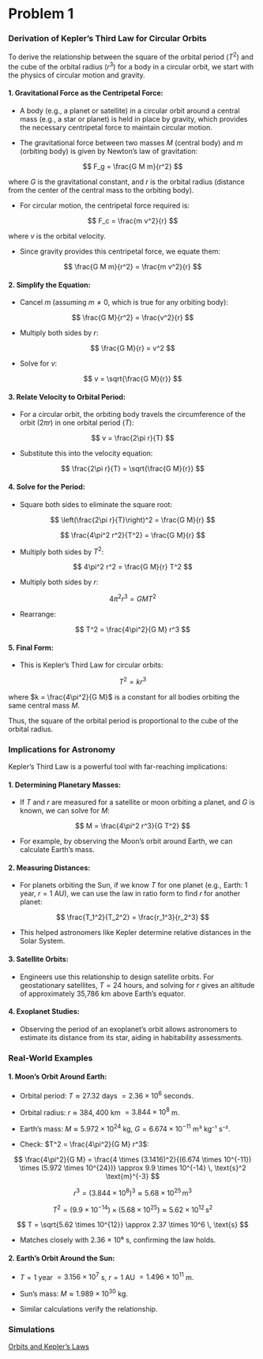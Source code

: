 # Problem 1



### Derivation of Kepler’s Third Law for Circular Orbits

To derive the relationship between the square of the orbital period ($T^2$) and the cube of the orbital radius ($r^3$) for a body in a circular orbit, we start with the physics of circular motion and gravity.

#### 1. **Gravitational Force as the Centripetal Force**:

- A body (e.g., a planet or satellite) in a circular orbit around a central mass (e.g., a star or planet) is held in place by gravity, which provides the necessary centripetal force to maintain circular motion.

- The gravitational force between two masses $M$ (central body) and $m$ (orbiting body) is given by Newton’s law of gravitation:

$$
F_g = \frac{G M m}{r^2}
$$

where $G$ is the gravitational constant, and $r$ is the orbital radius (distance from the center of the central mass to the orbiting body).

- For circular motion, the centripetal force required is:

$$
F_c = \frac{m v^2}{r}
$$

where $v$ is the orbital velocity.

- Since gravity provides this centripetal force, we equate them:

$$
\frac{G M m}{r^2} = \frac{m v^2}{r}
$$

#### 2. **Simplify the Equation**:

- Cancel $m$ (assuming $m \neq 0$, which is true for any orbiting body):

$$
\frac{G M}{r^2} = \frac{v^2}{r}
$$

- Multiply both sides by $r$:

$$
\frac{G M}{r} = v^2
$$

- Solve for $v$:

$$
v = \sqrt{\frac{G M}{r}}
$$

#### 3. **Relate Velocity to Orbital Period**:

- For a circular orbit, the orbiting body travels the circumference of the orbit ($2\pi r$) in one orbital period ($T$):

$$
v = \frac{2\pi r}{T}
$$

- Substitute this into the velocity equation:

$$
\frac{2\pi r}{T} = \sqrt{\frac{G M}{r}}
$$

#### 4. **Solve for the Period**:

- Square both sides to eliminate the square root:

$$
\left(\frac{2\pi r}{T}\right)^2 = \frac{G M}{r}
$$

$$
\frac{4\pi^2 r^2}{T^2} = \frac{G M}{r}
$$

- Multiply both sides by $T^2$:

$$
4\pi^2 r^2 = \frac{G M}{r} T^2
$$

- Multiply both sides by $r$:

$$
4\pi^2 r^3 = G M T^2
$$

- Rearrange:

$$
T^2 = \frac{4\pi^2}{G M} r^3
$$

#### 5. **Final Form**:

- This is Kepler’s Third Law for circular orbits:

$$
T^2 = k r^3
$$

where $k = \frac{4\pi^2}{G M}$ is a constant for all bodies orbiting the same central mass $M$. 
     
Thus, the square of the orbital period is proportional to the cube of the orbital radius.

### Implications for Astronomy

Kepler’s Third Law is a powerful tool with far-reaching implications:

#### 1. **Determining Planetary Masses**:

- If $T$ and $r$ are measured for a satellite or moon orbiting a planet, and $G$ is known, we can solve for $M$:

$$
M = \frac{4\pi^2 r^3}{G T^2}
$$

- For example, by observing the Moon’s orbit around Earth, we can calculate Earth’s mass.

#### 2. **Measuring Distances**:

- For planets orbiting the Sun, if we know $T$ for one planet (e.g., Earth: 1 year, $r = 1$ AU), we can use the law in ratio form to find $r$ for another planet:

$$
\frac{T_1^2}{T_2^2} = \frac{r_1^3}{r_2^3}
$$

- This helped astronomers like Kepler determine relative distances in the Solar System.

#### 3. **Satellite Orbits**:

- Engineers use this relationship to design satellite orbits. For geostationary satellites, $T = 24$ hours, and solving for $r$ gives an altitude of approximately 35,786 km above Earth’s equator.

#### 4. **Exoplanet Studies**:

- Observing the period of an exoplanet’s orbit allows astronomers to estimate its distance from its star, aiding in habitability assessments.

### Real-World Examples

#### 1. **Moon’s Orbit Around Earth**:

- Orbital period: $T \approx 27.32$ days $= 2.36 \times 10^6$ seconds.

- Orbital radius: $r \approx 384,400$ km $= 3.844 \times 10^8$ m.

- Earth’s mass: $M \approx 5.972 \times 10^{24}$ kg, $G = 6.674 \times 10^{-11}$ m³ kg⁻¹ s⁻².

- Check: $T^2 = \frac{4\pi^2}{G M} r^3$:

$$
\frac{4\pi^2}{G M} = \frac{4 \times (3.1416)^2}{(6.674 \times 10^{-11}) \times (5.972 \times 10^{24})} \approx 9.9 \times 10^{-14} \, \text{s}^2 \text{m}^{-3}
$$

$$
r^3 = (3.844 \times 10^8)^3 \approx 5.68 \times 10^{25} \, \text{m}^3
$$

$$
T^2 = (9.9 \times 10^{-14}) \times (5.68 \times 10^{25}) \approx 5.62 \times 10^{12} \, \text{s}^2
$$

$$
T = \sqrt{5.62 \times 10^{12}} \approx 2.37 \times 10^6 \, \text{s}
$$

- Matches closely with 2.36 × 10⁶ s, confirming the law holds.

#### 2. **Earth’s Orbit Around the Sun**:

- $T = 1$ year $= 3.156 \times 10^7$ s, $r = 1$ AU $= 1.496 \times 10^{11}$ m.

- Sun’s mass: $M \approx 1.989 \times 10^{30}$ kg.

- Similar calculations verify the relationship.

### Simulations

[Orbits and Kepler’s Laws](orbit.html)



